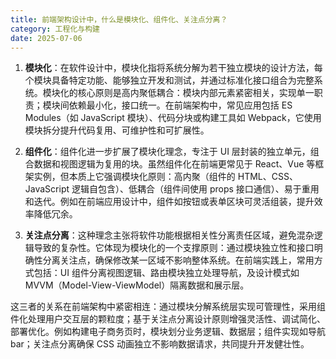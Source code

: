 ```yaml
---
title: 前端架构设计中，什么是模块化、组件化、关注点分离？
category: 工程化与构建
date: 2025-07-06
---
```

1. **模块化**：在软件设计中，模块化指将系统分解为若干独立模块的设计方法，每个模块具备特定功能、能够独立开发和测试，并通过标准化接口组合为完整系统。模块化的核心原则是高内聚低耦合：模块内部元素紧密相关，实现单一职责；模块间依赖最小化，接口统一。在前端架构中，常见应用包括 ES Modules（如 JavaScript 模块）、代码分块或构建工具如 Webpack，它使用模块拆分提升代码复用、可维护性和可扩展性。

2. **组件化**：组件化进一步扩展了模块化理念，专注于 UI 层封装的独立单元，组合数据和视图逻辑为复用的块。虽然组件化在前端更常见于 React、Vue 等框架实例，但本质上它强调模块化原则：高内聚（组件的 HTML、CSS、JavaScript 逻辑自包含）、低耦合（组件间使用 props 接口通信）、易于重用和迭代。例如在前端应用设计中，组件如按钮或表单区块可灵活组装，提升效率降低冗余。

3. **关注点分离**：这种理念主张将软件功能根据相关性分离责任区域，避免混杂逻辑导致的复杂性。它体现为模块化的一个支撑原则：通过模块独立性和接口明确性分离关注点，确保修改某一区域不影响整体系统。在前端实践上，常用方式包括：UI 组件分离视图逻辑、路由模块独立处理导航，及设计模式如 MVVM（Model-View-ViewModel）隔离数据和展示层。

这三者的关系在前端架构中紧密相连：通过模块分解系统层实现可管理性，采用组件化处理用户交互层的颗粒度；基于关注点分离设计原则增强灵活性、调试简化、部署优化。例如构建电子商务页时，模块划分业务逻辑、数据层；组件实现如导航 bar；关注点分离确保 CSS 动画独立不影响数据请求，共同提升开发健壮性。
